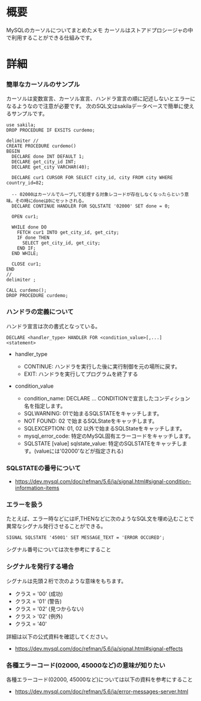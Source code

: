 # 概要
MySQLのカーソルについてまとめたメモ
カーソルはストアドプロシージャの中で利用することができる仕組みです。

# 詳細

### 簡単なカーソルのサンプル
カーソルは変数宣言、カーソル宣言、ハンドラ宣言の順に記述しないとエラーになるようなので注意が必要です。
次のSQL文はsakilaデータベースで簡単に使えるサンプルです。
```
use sakila;
DROP PROCEDURE IF EXSITS curdemo;

delimiter //
CREATE PROCEDURE curdemo()
BEGIN
  DECLARE done INT DEFAULT 1;
  DECLARE get_city_id INT;
  DECLARE get_city VARCHAR(40);

  DECLARE cur1 CURSOR FOR SELECT city_id, city FROM city WHERE country_id=82;

  -- 02000はカーソルでループして処理する対象レコードが存在しなくなったらという意味。その時にdoneは0にセットされる。
  DECLARE CONTINUE HANDLER FOR SQLSTATE '02000' SET done = 0;

  OPEN cur1;

  WHILE done DO
    FETCH cur1 INTO get_city_id, get_city;
    IF done THEN
      SELECT get_city_id, get_city;
    END IF;
  END WHILE;

  CLOSE cur1;
END
//
delimiter ;

CALL curdemo();
DROP PROCEDURE curdemo;
```

### ハンドラの定義について
ハンドラ宣言は次の書式となっている。
```
DECLARE <handler_type> HANDLER FOR <condition_value>[,...]  <statement>
```

- handler_type
  - CONTINUE: ハンドラを実行した後に実行制御を元の場所に戻す。
  - EXIT: ハンドラを実行してプログラムを終了する

- condition_value
  - condition_name: DECLARE ... CONDITIONで宣言したコンディション名を指定します。
  - SQLWARNING: 01で始まるSQLSTATEをキャッチします。
  - NOT FOUND: 02 で始まるSQLStateをキャッチします。
  - SQLEXCEPTION: 01, 02 以外で始まるSQLStateをキャッチします。
  - mysql_error_code: 特定のMySQL固有エラーコードをキャッチします。
  - SQLSTATE [value] sqlstate_value: 特定のSQLSTATEをキャッチします。(valueには'02000'などが指定される)


### SQLSTATEの番号について

- https://dev.mysql.com/doc/refman/5.6/ja/signal.html#signal-condition-information-items


### エラーを扱う
たとえば、エラー時などにはIF,THENなどに次のようなSQL文を埋め込むことで異常なシグナル発行させることができる。
```
SIGNAL SQLSTATE '45001' SET MESSAGE_TEXT = 'ERROR OCCURED';
```
シグナル番号については次を参考にすること


### シグナルを発行する場合

シグナルは先頭２桁で次のような意味をもちます。
- クラス = '00' (成功)
- クラス = '01' (警告)
- クラス = '02' (見つからない)
- クラス > '02' (例外)
- クラス = '40'

詳細は以下の公式資料を確認してください。
- https://dev.mysql.com/doc/refman/5.6/ja/signal.html#signal-effects

### 各種エラーコード(02000, 45000など)の意味が知りたい
各種エラーコード(02000, 45000など)については以下の資料を参考にすること
- https://dev.mysql.com/doc/refman/5.6/ja/error-messages-server.html
